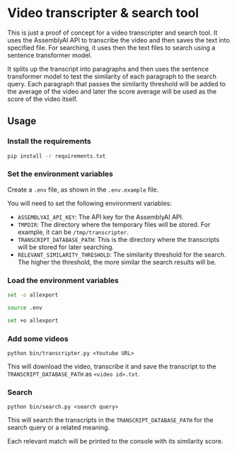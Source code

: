 # Video transcripter & search tool

This is just a proof of concept for a video transcripter and search tool.
It uses the AssemblyAI API to transcribe the video and then saves the text into specified file.
For searching, it uses then the text files to search using a sentence transformer model.

It splits up the transcript into paragraphs and then uses the sentence transformer model to test the similarity of each
paragraph to the search query. Each paragraph that passes the similarity threshold will be added to the average of the
video and later the score average will be used as the score of the video itself.

## Usage

### Install the requirements

```bash
pip install -r requirements.txt
```

### Set the environment variables

Create a `.env` file, as shown in the `.env.example` file.

You will need to set the following environment variables:

- `ASSEMBLYAI_API_KEY`: The API key for the AssemblyAI API.
- `TMPDIR`: The directory where the temporary files will be stored. For example, it can be `/tmp/transcripter`.
- `TRANSCRIPT_DATABASE_PATH`: This is the directory where the transcripts will be stored for later searching.
- `RELEVANT_SIMILARITY_THRESHOLD`: The similarity threshold for the search.
  The higher the threshold, the more similar the search results will be.

### Load the environment variables

```bash
set -o allexport

source .env

set +o allexport
```

### Add some videos

`python bin/transcripter.py <Youtube URL>`

This will download the video, transcribe it and save the transcript to the `TRANSCRIPT_DATABASE_PATH` as
`<video id>.txt`.

### Search

`python bin/search.py <search query>`

This will search the transcripts in the `TRANSCRIPT_DATABASE_PATH` for the search query or a related meaning.

Each relevant match will be printed to the console with its similarity score.
